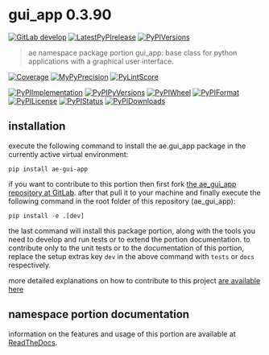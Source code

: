 <!-- THIS FILE IS EXCLUSIVELY MAINTAINED by the project ae.ae V0.3.90 -->
<!-- THIS FILE IS EXCLUSIVELY MAINTAINED by the project aedev.tpl_namespace_root V0.3.12 -->
# gui_app 0.3.90

[![GitLab develop](https://img.shields.io/gitlab/pipeline/ae-group/ae_gui_app/develop?logo=python)](
    https://gitlab.com/ae-group/ae_gui_app)
[![LatestPyPIrelease](
    https://img.shields.io/gitlab/pipeline/ae-group/ae_gui_app/release0.3.89?logo=python)](
    https://gitlab.com/ae-group/ae_gui_app/-/tree/release0.3.89)
[![PyPIVersions](https://img.shields.io/pypi/v/ae_gui_app)](
    https://pypi.org/project/ae-gui-app/#history)

>ae namespace package portion gui_app: base class for python applications with a graphical user interface.

[![Coverage](https://ae-group.gitlab.io/ae_gui_app/coverage.svg)](
    https://ae-group.gitlab.io/ae_gui_app/coverage/index.html)
[![MyPyPrecision](https://ae-group.gitlab.io/ae_gui_app/mypy.svg)](
    https://ae-group.gitlab.io/ae_gui_app/lineprecision.txt)
[![PyLintScore](https://ae-group.gitlab.io/ae_gui_app/pylint.svg)](
    https://ae-group.gitlab.io/ae_gui_app/pylint.log)

[![PyPIImplementation](https://img.shields.io/pypi/implementation/ae_gui_app)](
    https://gitlab.com/ae-group/ae_gui_app/)
[![PyPIPyVersions](https://img.shields.io/pypi/pyversions/ae_gui_app)](
    https://gitlab.com/ae-group/ae_gui_app/)
[![PyPIWheel](https://img.shields.io/pypi/wheel/ae_gui_app)](
    https://gitlab.com/ae-group/ae_gui_app/)
[![PyPIFormat](https://img.shields.io/pypi/format/ae_gui_app)](
    https://pypi.org/project/ae-gui-app/)
[![PyPILicense](https://img.shields.io/pypi/l/ae_gui_app)](
    https://gitlab.com/ae-group/ae_gui_app/-/blob/develop/LICENSE.md)
[![PyPIStatus](https://img.shields.io/pypi/status/ae_gui_app)](
    https://libraries.io/pypi/ae-gui-app)
[![PyPIDownloads](https://img.shields.io/pypi/dm/ae_gui_app)](
    https://pypi.org/project/ae-gui-app/#files)


## installation


execute the following command to install the
ae.gui_app package
in the currently active virtual environment:
 
```shell script
pip install ae-gui-app
```

if you want to contribute to this portion then first fork
[the ae_gui_app repository at GitLab](
https://gitlab.com/ae-group/ae_gui_app "ae.gui_app code repository").
after that pull it to your machine and finally execute the
following command in the root folder of this repository
(ae_gui_app):

```shell script
pip install -e .[dev]
```

the last command will install this package portion, along with the tools you need
to develop and run tests or to extend the portion documentation. to contribute only to the unit tests or to the
documentation of this portion, replace the setup extras key `dev` in the above command with `tests` or `docs`
respectively.

more detailed explanations on how to contribute to this project
[are available here](
https://gitlab.com/ae-group/ae_gui_app/-/blob/develop/CONTRIBUTING.rst)


## namespace portion documentation

information on the features and usage of this portion are available at
[ReadTheDocs](
https://ae.readthedocs.io/en/latest/_autosummary/ae.gui_app.html
"ae_gui_app documentation").
